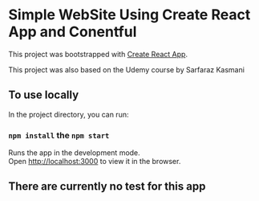 # Simple WebSite Using Create React App and Conentful

This project was bootstrapped with [Create React App](https://github.com/facebook/create-react-app).

This project was also based on the Udemy course by Sarfaraz Kasmani

## To use locally

In the project directory, you can run:

### `npm install` the `npm start`

Runs the app in the development mode.\
Open [http://localhost:3000](http://localhost:3000) to view it in the browser.


## There are currently no test for this app
